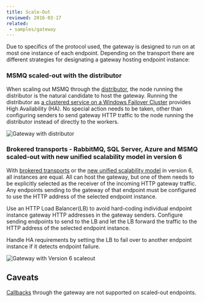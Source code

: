 ```yaml
---
title: Scale-Out
reviewed: 2016-03-17
related:
 - samples/gateway
---
```


Due to specifics of the protocol used, the gateway is designed to run on at most one instance of each endpoint. Depending on the transport there are different strategies for designating a gateway hosting endpoint instance:


### MSMQ scaled-out with the distributor

When scaling out MSMQ through the [distributor](/nservicebus/scalability-and-ha/distributor), the node running the distributor is the natural candidate to host the gateway. Running the distributor as [a clustered service on a Windows Failover Cluster](/nservicebus/scalability-and-ha/deploying-to-a-windows-failover-cluster.md) provides High Availability (HA). No special action needs to be taken, other than configuring senders to send gateway HTTP traffic to the node running the distributor instead of directly to the workers.

![Gateway with distributor](/nservicebus/gateway/scaleoutdistributor.png 'width=400')


### Brokered transports - RabbitMQ, SQL Server, Azure and MSMQ scaled-out with new unified scalability model in version 6

With [brokered transports](/nservicebus/scalability-and-ha/scale-out.md#versions-5-and-below-sql-server-and-rabbitmq) or the [new unified scalability model](/nservicebus/scalability-and-ha/scale-out.md#versions-6-and-above) in version 6, all instances are equal. All can host the gateway, but one of them needs to be explicitly selected as the receiver of the incoming HTTP gateway traffic. Any endpoints sending to the gateway of that endpoint must be configured to use the HTTP address of the selected endpoint instance.

Use an HTTP Load Balancer(LB) to avoid hard-coding individual endpoint instance gateway HTTP addresses in the gateway senders. Configure sending endpoints to send to the LB and let the LB forward the traffic to the HTTP address of the selected endpoint instance.

Handle HA requirements by setting the LB to fail over to another endpoint instance if it detects endpoint failure.

![Gateway with Version 6 scaleout](/nservicebus/gateway/scaleoutv6.png 'width=400')


## Caveats

[Callbacks](/nservicebus/messaging/callbacks.md) through the gateway are not supported on scaled-out endpoints.